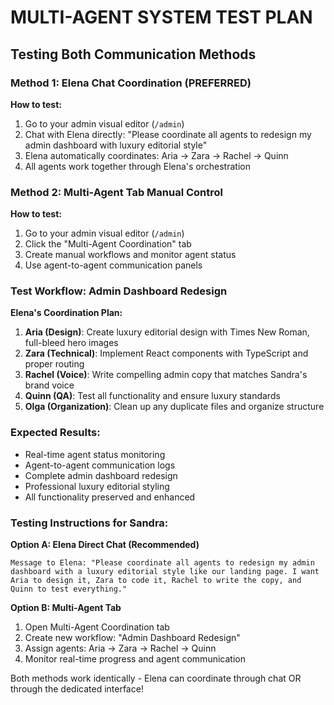# MULTI-AGENT SYSTEM TEST PLAN
## Testing Both Communication Methods

### Method 1: Elena Chat Coordination (PREFERRED)
**How to test:**
1. Go to your admin visual editor (`/admin`)
2. Chat with Elena directly: "Please coordinate all agents to redesign my admin dashboard with luxury editorial style"
3. Elena automatically coordinates: Aria → Zara → Rachel → Quinn
4. All agents work together through Elena's orchestration

### Method 2: Multi-Agent Tab Manual Control
**How to test:**
1. Go to your admin visual editor (`/admin`)  
2. Click the "Multi-Agent Coordination" tab
3. Create manual workflows and monitor agent status
4. Use agent-to-agent communication panels

### Test Workflow: Admin Dashboard Redesign

**Elena's Coordination Plan:**
1. **Aria (Design)**: Create luxury editorial design with Times New Roman, full-bleed hero images
2. **Zara (Technical)**: Implement React components with TypeScript and proper routing
3. **Rachel (Voice)**: Write compelling admin copy that matches Sandra's brand voice
4. **Quinn (QA)**: Test all functionality and ensure luxury standards
5. **Olga (Organization)**: Clean up any duplicate files and organize structure

### Expected Results:
- Real-time agent status monitoring
- Agent-to-agent communication logs
- Complete admin dashboard redesign
- Professional luxury editorial styling
- All functionality preserved and enhanced

### Testing Instructions for Sandra:

**Option A: Elena Direct Chat (Recommended)**
```
Message to Elena: "Please coordinate all agents to redesign my admin dashboard with a luxury editorial style like our landing page. I want Aria to design it, Zara to code it, Rachel to write the copy, and Quinn to test everything."
```

**Option B: Multi-Agent Tab**
1. Open Multi-Agent Coordination tab
2. Create new workflow: "Admin Dashboard Redesign"
3. Assign agents: Aria → Zara → Rachel → Quinn
4. Monitor real-time progress and agent communication

Both methods work identically - Elena can coordinate through chat OR through the dedicated interface!